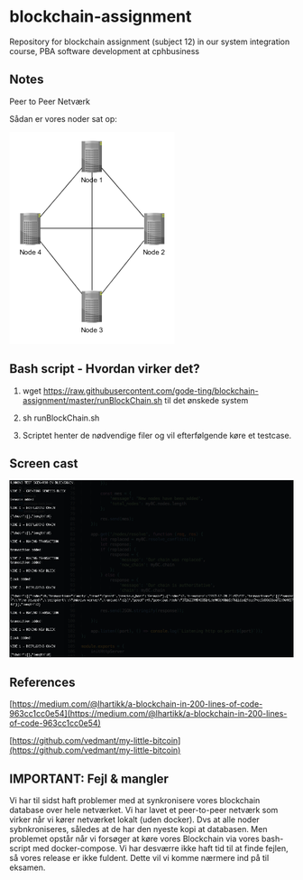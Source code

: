 # blockchain-assignment

Repository for blockchain assignment (subject 12) in our system integration course, PBA software development at cphbusiness

## Notes

Peer to Peer Netværk 

Sådan er vores noder sat op:

![alt text](https://github.com/gode-ting/blockchain-assignment/blob/master/img/PeertoPeer.png "Peer to Peer")

## Bash script - Hvordan virker det?

1. wget https://raw.githubusercontent.com/gode-ting/blockchain-assignment/master/runBlockChain.sh til det ønskede system

2. sh runBlockChain.sh 

3. Scriptet henter de nødvendige filer og vil efterfølgende køre et testcase.

## Screen cast

![](https://github.com/gode-ting/blockchain-assignment/blob/master/img/screencast.png)

## References

[https://medium.com/@lhartikk/a-blockchain-in-200-lines-of-code-963cc1cc0e54](https://medium.com/@lhartikk/a-blockchain-in-200-lines-of-code-963cc1cc0e54)

[https://github.com/vedmant/my-little-bitcoin](https://github.com/vedmant/my-little-bitcoin)

## IMPORTANT: Fejl & mangler

Vi har til sidst haft problemer med at synkronisere vores blockchain database over hele netværket. Vi har lavet et peer-to-peer netværk som virker når vi kører netværket lokalt (uden docker). Dvs at alle noder sybnkroniseres, således at de har den nyeste kopi at databasen. Men problemet opstår når vi forsøger at køre vores Blockchain via vores bash-script med docker-compose. Vi har desværre ikke haft tid til at finde fejlen, så vores release er ikke fuldent. Dette vil vi komme nærmere ind på til eksamen. 

